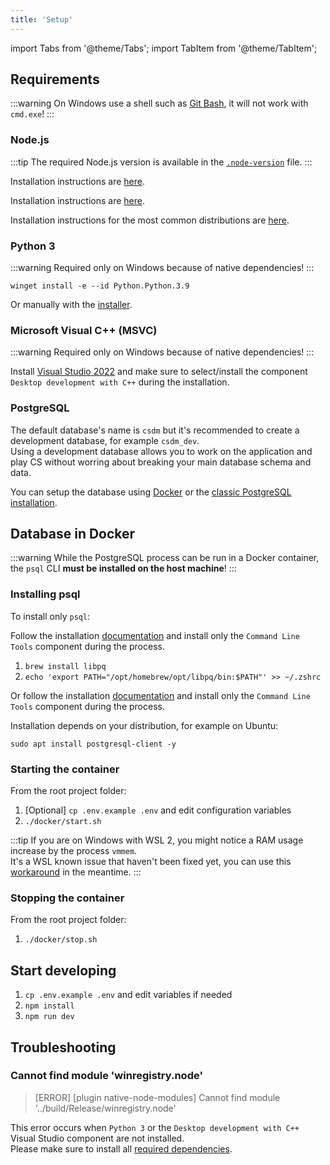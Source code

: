 ```yaml
---
title: 'Setup'
---
```


import Tabs from '@theme/Tabs';
import TabItem from '@theme/TabItem';

## Requirements

:::warning
On Windows use a shell such as [Git Bash](https://git-scm.com/), it will not work with `cmd.exe`!
:::

### Node.js

:::tip
The required Node.js version is available in the [`.node-version`](https://github.com/akiver/cs-demo-manager/blob/main/.node-version) file.
:::

<Tabs groupId="os" queryString>

<TabItem value="windows" label="Windows">

Installation instructions are [here](https://nodejs.org/en/download/package-manager#windows-1).

</TabItem>
<TabItem value="macos" label="macOS">

Installation instructions are [here](https://nodejs.org/en/download/package-manager#macos).

</TabItem>
<TabItem value="linux" label="Linux">

Installation instructions for the most common distributions are [here](https://nodejs.org/en/download/package-manager).

</TabItem>

</Tabs>

### Python 3

:::warning
Required only on Windows because of native dependencies!
:::

```shell
winget install -e --id Python.Python.3.9
```

Or manually with the [installer](https://www.python.org/downloads/windows/).

### Microsoft Visual C++ (MSVC)

:::warning
Required only on Windows because of native dependencies!
:::

Install [Visual Studio 2022](https://visualstudio.microsoft.com/downloads/) and make sure to select/install the component `Desktop development with C++` during the installation.

### PostgreSQL

The default database's name is `csdm` but it's recommended to create a development database, for example `csdm_dev`.  
Using a development database allows you to work on the application and play CS without worring about breaking your main database schema and data.

You can setup the database using [Docker](/docs/development/setup#database-in-docker) or the [classic PostgreSQL installation](/docs/installation).

## Database in Docker

:::warning
While the PostgreSQL process can be run in a Docker container, the `psql` CLI **must be installed on the host machine**!
:::

### Installing psql

To install only `psql`:

<Tabs groupId="os" queryString>
<TabItem value="windows" label="Windows">

Follow the installation [documentation](/docs/installation?os=windows) and install only the `Command Line Tools` component during the process.

</TabItem>

<TabItem value="macos" label="macOS">

1. `brew install libpq`
2. `echo 'export PATH="/opt/homebrew/opt/libpq/bin:$PATH"' >> ~/.zshrc`

Or follow the installation [documentation](/docs/installation?os=macos) and install only the `Command Line Tools` component during the process.

</TabItem>
<TabItem value="linux" label="Linux">

Installation depends on your distribution, for example on Ubuntu:

```shell
sudo apt install postgresql-client -y
```

</TabItem>

</Tabs>

### Starting the container

From the root project folder:

1. [Optional] `cp .env.example .env` and edit configuration variables
2. `./docker/start.sh`

:::tip
If you are on Windows with WSL 2, you might notice a RAM usage increase by the process `vmmem`.  
It's a WSL known issue that haven't been fixed yet, you can use this [workaround](https://github.com/microsoft/WSL/issues/4166#issuecomment-526725261) in the meantime.
:::

### Stopping the container

From the root project folder:

1. `./docker/stop.sh`

## Start developing

1. `cp .env.example .env` and edit variables if needed
2. `npm install`
3. `npm run dev`

## Troubleshooting

### Cannot find module 'winregistry.node'

> [ERROR] [plugin native-node-modules] Cannot find module '../build/Release/winregistry.node'

This error occurs when `Python 3` or the `Desktop development with C++` Visual Studio component are not installed.  
Please make sure to install all [required dependencies](/docs/development/setup#requirements).
